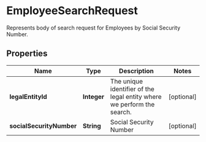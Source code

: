 

# EmployeeSearchRequest

Represents body of search request for Employees by Social Security Number.

## Properties

| Name | Type | Description | Notes |
|------------ | ------------- | ------------- | -------------|
|**legalEntityId** | **Integer** | The unique identifier of the legal entity where we perform the search. |  [optional] |
|**socialSecurityNumber** | **String** | Social Security Number |  [optional] |



